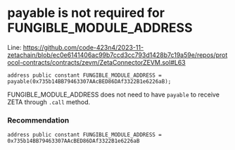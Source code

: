 # payable is not required for FUNGIBLE_MODULE_ADDRESS

Line: https://github.com/code-423n4/2023-11-zetachain/blob/ec0e6141406ac99b7ccd3cc793d1428b7c19a59e/repos/protocol-contracts/contracts/zevm/ZetaConnectorZEVM.sol#L63

    address public constant FUNGIBLE_MODULE_ADDRESS = payable(0x735b14BB79463307AAcBED86DAf3322B1e6226aB);

FUNGIBLE_MODULE_ADDRESS does not need to have `payable` to receive ZETA through `.call` method.

### Recommendation
```
address public constant FUNGIBLE_MODULE_ADDRESS = 0x735b14BB79463307AAcBED86DAf3322B1e6226aB
```
